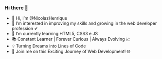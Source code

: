 ### Hi there 👋

- 👋 Hi, I’m @NicolazHenrique
- 👀 I’m interested in improving my skills and growing in the web developer profession ✔
- 🌱 I’m currently learning HTML5, CSS3 e JS
- 📚 Constant Learner | Forever Curious | Always Evolving 📈
- 💡 Turning Dreams into Lines of Code 
- 🌟 Join me on this Exciting Journey of Web Development! 🌐

<!---
NicolazHenrique/NicolazHenrique is a ✨ special ✨ repository because its `README.md` (this file) appears on your GitHub profile.
You can click the Preview link to take a look at your changes.
--->
